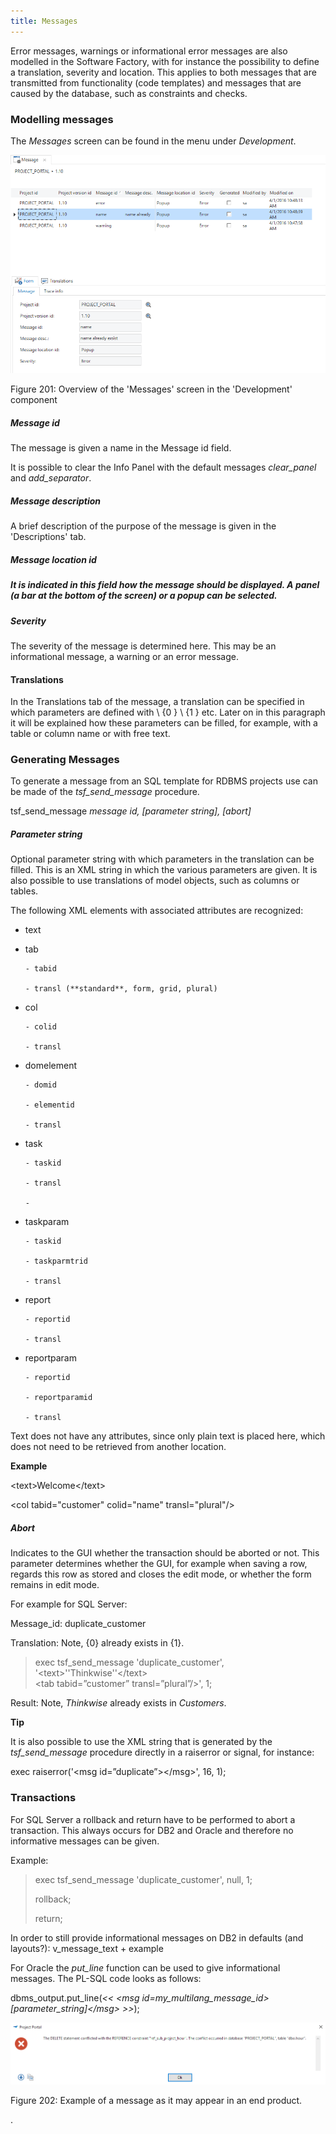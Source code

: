 ```yaml
---
title: Messages
---
```


Error messages, warnings or informational error messages are also modelled in the Software Factory, with for instance the possibility to define a translation, severity and location. This applies to both messages that are transmitted from functionality (code templates) and messages that are caused by the database, such as constraints and checks.

### Modelling messages

The *Messages* screen can be found in the menu under *Development*.

![](../assets/sf/image263.png)

Figure 201: Overview of the 'Messages' screen in the 'Development' component

##### Message id

The message is given a name in the Message id field.

It is possible to clear the Info Panel with the default messages *clear\_panel* and *add\_separator*.

##### Message description

A brief description of the purpose of the message is given in the 'Descriptions' tab.

##### Message location id

##### It is indicated in this field how the message should be displayed. A panel (a bar at the bottom of the screen) or a popup can be selected.

##### Severity

The severity of the message is determined here. This may be an informational message, a warning or an error message.

#### Translations

In the Translations tab of the message, a translation can be specified in which parameters are defined with \\ {0 } \\ {1 } etc. Later on in this paragraph it will be explained how these parameters can be filled, for example, with a table or column name or with free text.

### Generating Messages

To generate a message from an SQL template for RDBMS projects use can be made of the *tsf\_send\_message* procedure.

tsf\_send\_message **message id*, \[parameter string\], \[abort\]*

##### Parameter string

Optional parameter string with which parameters in the translation can be filled. This is an XML string in which the various parameters are given. It is also possible to use translations of model objects, such as columns or tables.

The following XML elements with associated attributes are recognized:

- text

- tab
    
      - tabid
    
      - transl (**standard**, form, grid, plural)

- col
    
      - colid
    
      - transl

- domelement
    
      - domid
    
      - elementid
    
      - transl

- task
    
      - taskid
    
      - transl
    
      - 
- taskparam
    
      - taskid
    
      - taskparmtrid
    
      - transl

- report
    
      - reportid
    
      - transl

- reportparam
    
      - reportid
    
      - reportparamid
    
      - transl

Text does not have any attributes, since only plain text is placed here, which does not need to be retrieved from another location.

**Example**

\<text\>Welcome\</text\>

\<col tabid="customer" colid="name" transl="plural"/\>

##### Abort

Indicates to the GUI whether the transaction should be aborted or not. This parameter determines whether the GUI, for example when saving a row, regards this row as stored and closes the edit mode, or whether the form remains in edit mode.

For example for SQL Server:

Message\_id: duplicate\_customer

Translation: Note, {0} already exists in {1}.

> exec tsf\_send\_message 'duplicate\_customer', '\<text\>''Thinkwise''\</text\>  
> \<tab tabid=”customer” transl=”plural”/\>', 1;

Result: Note, *Thinkwise* already exists in *Customers*.

**Tip**

It is also possible to use the XML string that is generated by the *tsf\_send\_message* procedure directly in a raiserror or signal, for instance:

exec raiserror('\<msg id=”duplicate”\>\</msg\>', 16, 1);

### Transactions

For SQL Server a rollback and return have to be performed to abort a transaction. This always occurs for DB2 and Oracle and therefore no informative messages can be given.

Example:

> exec tsf\_send\_message 'duplicate\_customer', null, 1;
> 
> rollback;
> 
> return;

In order to still provide informational messages on DB2 in defaults (and layouts?): v\_message\_text + example

For Oracle the *put\_line* function can be used to give informational messages. The PL-SQL code looks as follows:

dbms\_output.put\_line(*\<\< \<msg id=*my\_multilang\_message\_id*\> \[parameter\_string\]\</msg\> \>\>*);

![](../assets/sf/image264.png)

Figure 202: Example of a message as it may appear in an end product.

.
